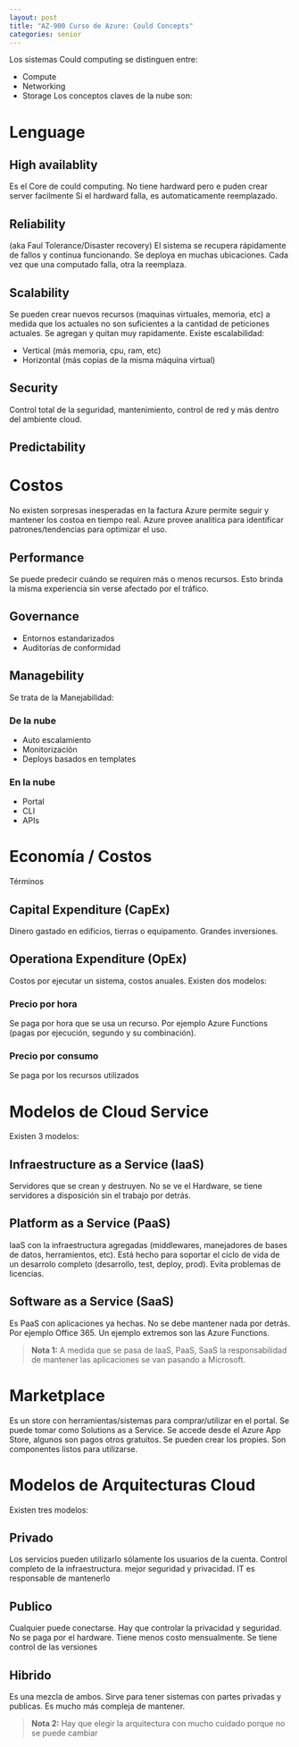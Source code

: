 ```yaml
---
layout: post
title: "AZ-900 Curso de Azure: Could Concepts"
categories: senior
---
```



Los sistemas Could computing se distinguen entre<!--more-->:
- Compute
- Networking
- Storage
Los conceptos claves de la nube son:

# Lenguage
## High availablity
Es el Core de could computing. No tiene hardward pero e puden crear server facilmente
Si el hardward falla, es automaticamente reemplazado.
## Reliability
(aka Faul Tolerance/Disaster recovery)
El sistema se recupera rápidamente de fallos y continua funcionando.
Se deploya en muchas ubicaciones.
Cada vez que una computado falla, otra la reemplaza.
## Scalability
Se pueden crear nuevos recursos (maquinas virtuales, memoria, etc) a medida que los actuales no son suficientes a la cantidad de peticiones actuales. Se agregan y quitan muy rapidamente.
Existe escalabilidad:
- Vertical (más memoria, cpu, ram, etc)
- Horizontal (más copias de la misma máquina virtual)
## Security
Control total de la seguridad, mantenimiento, control de red y más dentro del ambiente cloud.
## Predictability
# Costos
No existen sorpresas inesperadas en la factura
Azure permite seguir y mantener los costoa en tiempo real.
Azure provee analitica para identificar patrones/tendencias para optimizar el uso.
## Performance
Se puede predecir cuándo se requiren más o menos recursos.
Esto brinda la misma experiencia sin verse afectado por el tráfico.
## Governance
- Entornos estandarizados
- Auditorías de conformidad
## Managebility
Se trata de la Manejabilidad:
### De la nube
- Auto escalamiento
- Monitorización
- Deploys basados en templates
### En la nube
- Portal
- CLI
- APIs
# Economía / Costos
Términos
## Capital Expenditure (CapEx)
Dinero gastado en edificios, tierras o equipamento. Grandes inversiones.
## Operationa Expenditure (OpEx)
Costos por ejecutar un sistema, costos anuales.
Existen dos modelos:
### Precio por hora
Se paga por hora que se usa un recurso. Por ejemplo Azure Functions (pagas por ejecución, segundo y su combinación).
### Precio por consumo
Se paga por los recursos utilizados
# Modelos de Cloud Service
Existen 3 modelos:
## Infraestructure as a Service (IaaS)
Servidores que se crean y destruyen. No se ve el Hardware, se tiene servidores a disposición sin el trabajo por detrás.
## Platform as a Service (PaaS)
IaaS con la infraestructura agregadas (middlewares, manejadores de bases de datos, herramientos,  etc).
Está hecho para soportar el ciclo de vida de un desarrolo completo (desarrollo, test, deploy, prod).
Evita problemas de licencias.
## Software as a Service (SaaS)
Es PaaS con aplicaciones ya hechas. No se debe mantener nada por detrás. Por ejemplo Office 365.
Un ejemplo extremos son las Azure Functions.
> **Nota 1:** A medida que se pasa de IaaS, PaaS, SaaS la responsabilidad de mantener las aplicaciones se van pasando a Microsoft.
# Marketplace
Es un store con herramientas/sistemas para comprar/utilizar en el portal. Se puede tomar como Solutions as a Service.
Se accede desde el Azure App Store, algunos son pagos otros gratuitos. Se pueden crear los propies. Son componentes listos para utilizarse.
# Modelos de Arquitecturas Cloud
Existen tres modelos:
## Privado
Los servicios pueden utilizarlo sólamente los usuarios de la cuenta. Control completo de la infraestructura. mejor seguridad y privacidad.
IT es responsable de mantenerlo
## Publico
Cualquier puede conectarse. Hay que controlar la privacidad y seguridad. No se paga por el hardware. Tiene menos costo mensualmente. Se tiene control de las versiones
## Hibrido
Es una mezcla de ambos. Sirve para tener sistemas con partes privadas y publicas. Es mucho más compleja de mantener.
> **Nota 2:** Hay que elegir la arquitectura con mucho cuidado porque no se puede cambiar